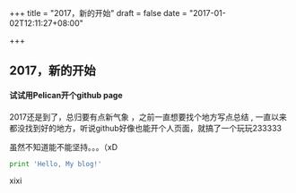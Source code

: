 +++
title = "2017，新的开始"
draft = false
date = "2017-01-02T12:11:27+08:00"

+++

## 2017，新的开始
#### 试试用Pelican开个github page
2017还是到了，总归要有点新气象 ，之前一直想要找个地方写点总结 , 一直以来都没找到好的地方，听说github好像也能开个人页面，就搞了一个玩玩233333   

虽然不知道能不能坚持。。。（xD

```python
print 'Hello, My blog!'
```
xixi

 